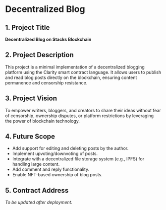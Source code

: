 # Decentralized Blog

## 1. Project Title
**Decentralized Blog on Stacks Blockchain**

## 2. Project Description
This project is a minimal implementation of a decentralized blogging platform using the Clarity smart contract language. It allows users to publish and read blog posts directly on the blockchain, ensuring content permanence and censorship resistance.

## 3. Project Vision
To empower writers, bloggers, and creators to share their ideas without fear of censorship, ownership disputes, or platform restrictions by leveraging the power of blockchain technology.

## 4. Future Scope
- Add support for editing and deleting posts by the author.
- Implement upvoting/downvoting of posts.
- Integrate with a decentralized file storage system (e.g., IPFS) for handling large content.
- Add comment and reply functionality.
- Enable NFT-based ownership of blog posts.

## 5. Contract Address
*To be updated after deployment.*
